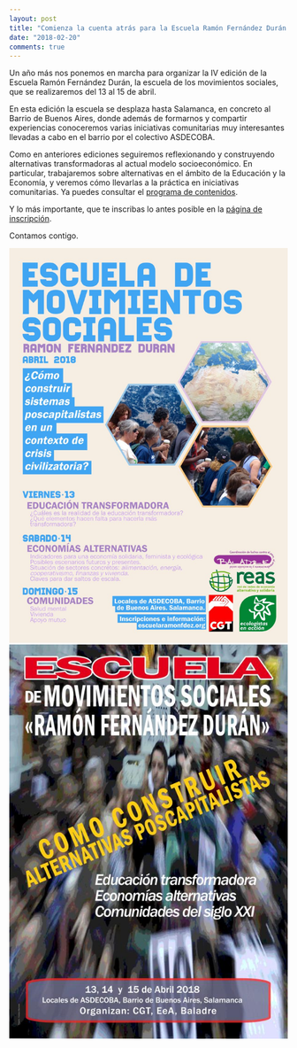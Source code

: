 ```yaml
---
layout: post
title: "Comienza la cuenta atrás para la Escuela Ramón Fernández Durán 2018"
date: "2018-02-20"
comments: true
---
```


Un año más nos ponemos en marcha para organizar la IV edición de la Escuela Ramón Fernández Durán, la escuela de los movimientos sociales, que se realizaremos del 13 al 15 de abril.

En esta edición la escuela se desplaza hasta Salamanca, en concreto al Barrio de Buenos Aires, donde además de formarnos y compartir experiencias conoceremos varias iniciativas comunitarias muy interesantes llevadas a cabo en el barrio por el colectivo ASDECOBA.

Como en anteriores ediciones seguiremos reflexionando y construyendo alternativas transformadoras al actual modelo socioeconómico. En particular, trabajaremos sobre alternativas en el ámbito de la Educación y la Economía, y veremos cómo llevarlas a la práctica en iniciativas comunitarias.
Ya puedes consultar el [programa de contenidos](/contenidos/).

Y lo más importante, que te inscribas lo antes posible en la [página de inscripción](/inscripcion/).

Contamos contigo.

<img class="figure" src="/images/cartel_escuela_2018.jpg" alt="Cartel Escuela Social 4ª Edición"/>
<img class="figure" src="/images/cartel_escuela_2018_b.jpg" alt="Cartel Escuela Social 4ª Edición"/>